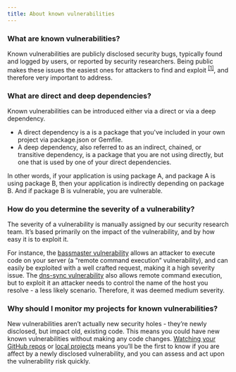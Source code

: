 ```yaml
---
title: About known vulnerabilities
---
```


### What are known vulnerabilities?

Known vulnerabilities are publicly disclosed security bugs, typically found and logged by users, or reported by security researchers. Being public makes these issues the easiest ones for attackers to find and exploit <sup><a href="http://www.theregister.co.uk/2015/02/23/hp_hack_vulnerable_threat_study/">[1]</a></sup>, and therefore very important to address.

### What are direct and deep dependencies?

Known vulnerabilities can be introduced either via a direct or via a deep dependency.

* A direct dependency is a is a package that you've included in your own project via package.json or Gemfile.
* A deep dependency, also referred to as an indirect, chained, or transitive dependency, is a package that you are not using directly, but one that is used by one of your direct dependencies.

In other words, if your application is using package A, and package A is using package B, then your application is indirectly depending on package B. And if package B is vulnerable, you are vulnerable.

### How do you determine the severity of a vulnerability?

The severity of a vulnerability is manually assigned by our security research team. It’s based primarily on the impact of the vulnerability, and by how easy it is to exploit it.

For instance, the [bassmaster vulnerability](https://snyk.io/vuln/npm:bassmaster:20140927) allows an attacker to execute code on your server (a “remote command execution” vulnerability), and can easily be exploited with a well crafted request, making it a high severity issue. The [dns-sync vulnerability](https://snyk.io/vuln/npm:dns-sync:20141111) also allows remote command execution, but to exploit it an attacker needs to control the name of the host you resolve - a less likely scenario. Therefore, it was deemed medium severity.

### Why should I monitor my projects for known vulnerabilities?

New vulnerabilities aren’t actually new security holes - they’re newly disclosed, but impact old, existing code. This means you could have new known vulnerabilities without making any code changes. [Watching your GitHub repos](https://snyk.io/docs/github/#how-to-integrate-github-to-test-and-watch-your-repositories) or [local projects](https://snyk.io/docs/using-snyk/#monitor) means you’ll be the first to know if you are affect by a newly disclosed vulnerability, and you can assess and act upon the vulnerability risk quickly.
